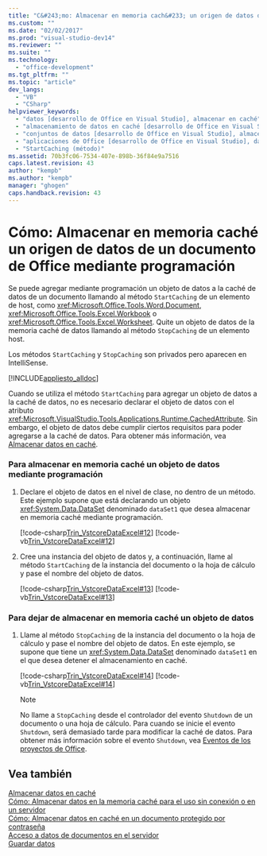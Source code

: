 ```yaml
---
title: "C&#243;mo: Almacenar en memoria cach&#233; un origen de datos de un documento de Office mediante programaci&#243;n"
ms.custom: ""
ms.date: "02/02/2017"
ms.prod: "visual-studio-dev14"
ms.reviewer: ""
ms.suite: ""
ms.technology: 
  - "office-development"
ms.tgt_pltfrm: ""
ms.topic: "article"
dev_langs: 
  - "VB"
  - "CSharp"
helpviewer_keywords: 
  - "datos [desarrollo de Office en Visual Studio], almacenar en caché"
  - "almacenamiento de datos en caché [desarrollo de Office en Visual Studio], mediante programación"
  - "conjuntos de datos [desarrollo de Office en Visual Studio], almacenar en caché"
  - "aplicaciones de Office [desarrollo de Office en Visual Studio], datos"
  - "StartCaching (método)"
ms.assetid: 70b3fc06-7534-407e-898b-36f84e9a7516
caps.latest.revision: 43
author: "kempb"
ms.author: "kempb"
manager: "ghogen"
caps.handback.revision: 43
---
```

# C&#243;mo: Almacenar en memoria cach&#233; un origen de datos de un documento de Office mediante programaci&#243;n
  Se puede agregar mediante programación un objeto de datos a la caché de datos de un documento llamando al método `StartCaching` de un elemento de host, como <xref:Microsoft.Office.Tools.Word.Document>, <xref:Microsoft.Office.Tools.Excel.Workbook> o <xref:Microsoft.Office.Tools.Excel.Worksheet>.  Quite un objeto de datos de la memoria caché de datos llamando al método `StopCaching` de un elemento host.  
  
 Los métodos `StartCaching` y `StopCaching` son privados pero aparecen en IntelliSense.  
  
 [!INCLUDE[appliesto_alldoc](../vsto/includes/appliesto-alldoc-md.md)]  
  
 Cuando se utiliza el método `StartCaching` para agregar un objeto de datos a la caché de datos, no es necesario declarar el objeto de datos con el atributo <xref:Microsoft.VisualStudio.Tools.Applications.Runtime.CachedAttribute>.  Sin embargo, el objeto de datos debe cumplir ciertos requisitos para poder agregarse a la caché de datos.  Para obtener más información, vea [Almacenar datos en caché](../vsto/caching-data.md).  
  
### Para almacenar en memoria caché un objeto de datos mediante programación  
  
1.  Declare el objeto de datos en el nivel de clase, no dentro de un método.  Este ejemplo supone que está declarando un objeto <xref:System.Data.DataSet> denominado `dataSet1` que desea almacenar en memoria caché mediante programación.  
  
     [!code-csharp[Trin_VstcoreDataExcel#12](../snippets/csharp/VS_Snippets_OfficeSP/Trin_VstcoreDataExcel/CS/Sheet1.cs#12)]
     [!code-vb[Trin_VstcoreDataExcel#12](../snippets/visualbasic/VS_Snippets_OfficeSP/Trin_VstcoreDataExcel/VB/Sheet1.vb#12)]  
  
2.  Cree una instancia del objeto de datos y, a continuación, llame al método `StartCaching` de la instancia del documento o la hoja de cálculo y pase el nombre del objeto de datos.  
  
     [!code-csharp[Trin_VstcoreDataExcel#13](../snippets/csharp/VS_Snippets_OfficeSP/Trin_VstcoreDataExcel/CS/Sheet1.cs#13)]
     [!code-vb[Trin_VstcoreDataExcel#13](../snippets/visualbasic/VS_Snippets_OfficeSP/Trin_VstcoreDataExcel/VB/Sheet1.vb#13)]  
  
### Para dejar de almacenar en memoria caché un objeto de datos  
  
1.  Llame al método `StopCaching` de la instancia del documento o la hoja de cálculo y pase el nombre del objeto de datos.  En este ejemplo, se supone que tiene un <xref:System.Data.DataSet> denominado `dataSet1` en el que desea detener el almacenamiento en caché.  
  
     [!code-csharp[Trin_VstcoreDataExcel#14](../snippets/csharp/VS_Snippets_OfficeSP/Trin_VstcoreDataExcel/CS/Sheet1.cs#14)]
     [!code-vb[Trin_VstcoreDataExcel#14](../snippets/visualbasic/VS_Snippets_OfficeSP/Trin_VstcoreDataExcel/VB/Sheet1.vb#14)]  
  
    > [!NOTE]  
    >  No llame a `StopCaching` desde el controlador del evento `Shutdown` de un documento o una hoja de cálculo.  Para cuando se inicie el evento `Shutdown`, será demasiado tarde para modificar la caché de datos.  Para obtener más información sobre el evento `Shutdown`, vea [Eventos de los proyectos de Office](../vsto/events-in-office-projects.md).  
  
## Vea también  
 [Almacenar datos en caché](../vsto/caching-data.md)   
 [Cómo: Almacenar datos en la memoria caché para el uso sin conexión o en un servidor](../vsto/how-to-cache-data-for-use-offline-or-on-a-server.md)   
 [Cómo: Almacenar datos en caché en un documento protegido por contraseña](../vsto/how-to-cache-data-in-a-password-protected-document.md)   
 [Acceso a datos de documentos en el servidor](../vsto/accessing-data-in-documents-on-the-server.md)   
 [Guardar datos](../data-tools/saving-data.md)  
  
  